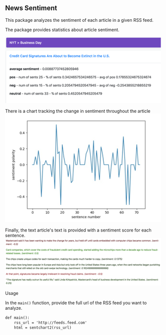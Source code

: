 ## News Sentiment

This package analyzes the sentiment of each article in a given RSS feed. 

The package provides statistics about article sentiment.

![statistics](https://github.com/escottgoodwin/news_sentiment/raw/master/static/screenshot2.png)

 There is a chart tracking the change in sentiment throughout the article 
![chart](https://github.com/escottgoodwin/news_sentiment/raw/master/static/screenshot3.png)

Finally, the text article's text is provided with a sentiment score for each sentence. 
![color sents](https://github.com/escottgoodwin/news_sentiment/raw/master/static/screenshot1.png)

Usage

In the `main()` function, provide the full url of the RSS feed you want to analyze. 

    def main():
	    rss_url = 'http://feeds.feed.com'
	    html = sentchart2(rss_url)

<!--stackedit_data:
eyJoaXN0b3J5IjpbLTkwNDE1NDg0Miw0MDkxMjgyNTZdfQ==
-->